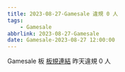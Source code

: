 ```yaml
---
title: 2023-08-27-Gamesale 違規 0 人
tags:
    - Gamesale
abbrlink: 2023-08-27-Gamesale
date: Gamesale-2023-08-27 12:00:00
---
```

Gamesale 板 [板規連結](https://www.ptt.cc/bbs/Gossiping/M.1637425085.A.07D.html)
昨天違規 0 人

